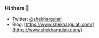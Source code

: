 ### Hi there 👋

- Twitter: [@shekhargulati](https://twitter.com/shekhargulati)
- Blog: [https://www.shekhargulati.com/](https://www.shekhargulati.com/)
